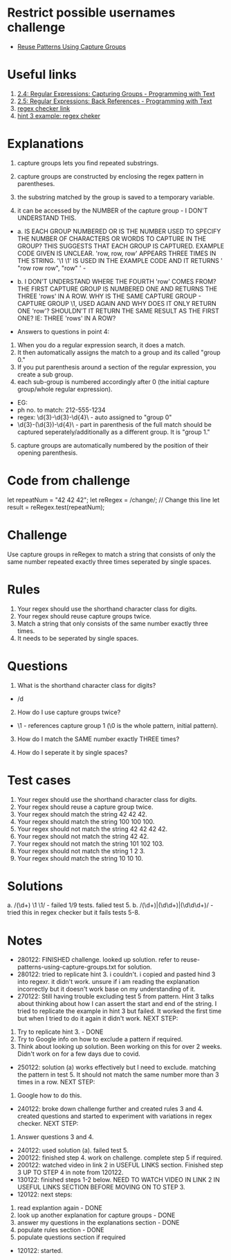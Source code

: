 # Restrict possible usernames challenge
- [Reuse Patterns Using Capture Groups](https://www.freecodecamp.org/learn/javascript-algorithms-and-data-structures/regular-expressions/reuse-patterns-using-capture-groups)

# Useful links
1. [2.4: Regular Expressions: Capturing Groups - Programming with Text](https://www.youtube.com/watch?v=c9HbsUSWilw)
2. [2.5: Regular Expressions: Back References - Programming with Text](https://www.youtube.com/watch?v=Z66TeSTcP-Q)
3. [regex checker link](regexr.com/6dskh)
4. [hint 3 example: regex cheker](https://forum.freecodecamp.org/t/freecodecamp-challenge-guide-reuse-patterns-using-capture-groups/301364)

# Explanations
1. capture groups lets you find repeated substrings.

2. capture groups are constructed by enclosing the regex pattern in parentheses.

3. the substring matched by the group is saved to a temporary variable.

4. it can be accessed by the NUMBER of the capture group - I DON'T UNDERSTAND THIS. 
- a. IS EACH GROUP NUMBERED OR IS THE NUMBER USED TO SPECIFY THE NUMBER OF CHARACTERS OR WORDS TO CAPTURE IN THE GROUP? THIS SUGGESTS THAT EACH GROUP IS CAPTURED. EXAMPLE CODE GIVEN IS UNCLEAR. 'row, row, row' APPEARS THREE TIMES IN THE STRING. '\1 \1' IS USED IN THE EXAMPLE CODE AND IT RETURNS ' "row row row", "row" ' - 
- b. I DON'T UNDERSTAND WHERE THE FOURTH 'row' COMES FROM? THE FIRST CAPTURE GROUP IS NUMBERED ONE AND RETURNS THE THREE 'rows' IN A ROW. WHY IS THE SAME CAPTURE GROUP - CAPTURE GROUP \1, USED AGAIN AND WHY DOES IT ONLY RETURN ONE 'row'? SHOULDN'T IT RETURN THE SAME RESULT AS THE FIRST ONE? IE: THREE 'rows' IN A ROW?

- Answers to questions in point 4: 
1. When you do a regular expression search, it does a match.
2. It then automatically assigns the match to a group and its called "group 0."
3. If you put parenthesis around a section of the regular expression, you create a sub group.
4. each sub-group is numbered accordingly after 0 (the initial capture group/whole regular expression).
- EG: 
 - ph no. to match: 212-555-1234
 - regex: \d{3}-\d{3}-\d{4}\ - auto assigned to "group 0"
 - \d{3}-(\d{3})-\d{4}\ - part in parenthesis of the full match should be captured seperately/additionally as a different group. It is "group 1."

5. capture groups are automatically numbered by the position of their opening parenthesis.

# Code from challenge
let repeatNum = "42 42 42";
let reRegex = /change/; // Change this line
let result = reRegex.test(repeatNum);

# Challenge
Use capture groups in reRegex to match a string that consists of only the same number repeated exactly three times seperated by single spaces.

# Rules
1. Your regex should use the shorthand character class for digits.
2. Your regex should reuse capture groups twice.
3. Match a string that only consists of the same number exactly three times.
4. It needs to be seperated by single spaces.

# Questions
1. What is the shorthand character class for digits?
- /d

2. How do I use capture groups twice?
- \1 - references capture group 1 (\0 is the whole pattern, initial pattern).

3. How do I match the SAME number exactly THREE times?

4. How do I seperate it by single spaces?

# Test cases
1. Your regex should use the shorthand character class for digits.
2. Your regex should reuse a capture group twice.
3. Your regex should match the string 42 42 42.
4. Your regex should match the string 100 100 100.
5. Your regex should not match the string 42 42 42 42.
6. Your regex should not match the string 42 42.
7. Your regex should not match the string 101 102 103.
8. Your regex should not match the string 1 2 3.
9. Your regex should match the string 10 10 10.

# Solutions
a. /(\d+) \1 \1/ - failed 1/9 tests. falied test 5.
b. /(\d+)|(\d\d+)|(\d\d\d+)/ - tried this in regex checker but it fails tests 5-8. 

# Notes 
- 280122: FINISHED challenge. looked up solution. refer to reuse-patterns-using-capture-groups.txt for solution.
- 280122: tried to replicate hint 3. i couldn't. i copied and pasted hind 3 into regexr. it didn't work. unsure if i am reading the explanation incorrectly but it doesn't work base on my understanding of it.
- 270122: Still having trouble excluding test 5 from pattern. Hint 3 talks about thinking about how I can assert the start and end of the string. I tried to replicate the example in hint 3 but failed. It worked the first time but when I tried to do it again it didn't work. NEXT STEP:
 1. Try to replicate hint 3. - DONE
 2. Try to Google info on how to exclude a pattern if required.
 3. Think about looking up solution. Been working on this for over 2 weeks. Didn't work on for a few days due to covid.
- 250122: solution (a) works effectively but I need to exclude. matching the pattern in test 5. It should not match the same number more than 3 times in a row. NEXT STEP: 
 1. Google how to do this.
- 240122: broke down challenge further and created rules 3 and 4. created questions and started to experiment with variations in regex checker. NEXT STEP:
 1. Answer questions 3 and 4.
- 240122: used solution (a). failed test 5.
- 200122: finished step 4. work on challenge. complete step 5 if required.
- 200122: watched video in link 2 in USEFUL LINKS section. Finished step 3 UP TO STEP 4 in note from 120122.
- 130122: finished steps 1-2 below. NEED TO WATCH VIDEO IN LINK 2 IN USEFUL LINKS SECTION BEFORE MOVING ON TO STEP 3.
- 120122: next steps: 
 1. read explantion again - DONE
 2. look up another explanation for capture groups - DONE
 3. answer my questions in the explanations section - DONE
 4. populate rules section - DONE
 5. populate questions section if required
- 120122: started.
